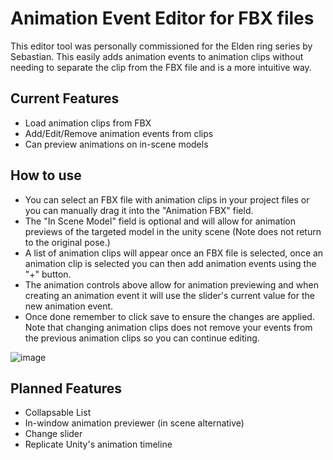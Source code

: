 # Animation Event Editor for FBX files
This editor tool was personally commissioned for the Elden ring series by Sebastian. This easily adds animation events to animation clips without needing to separate the clip from the FBX file and is a more intuitive way.

## Current Features
* Load animation clips from FBX 
* Add/Edit/Remove animation events from clips
* Can preview animations on in-scene models

## How to use
* You can select an FBX file with animation clips in your project files or you can manually drag it into the "Animation FBX" field.
* The "In Scene Model" field is optional and will allow for animation previews of the targeted model in the unity scene (Note does not return to the original pose.)
* A list of animation clips will appear once an FBX file is selected, once an animation clip is selected you can then add animation events using the "+" button.
* The animation controls above allow for animation previewing and when creating an animation event it will use the slider's current value for the new animation event.
* Once done remember to click save to ensure the changes are applied. Note that changing animation clips does not remove your events from the previous animation clips so you can continue editing.

![image](https://cdn.discordapp.com/attachments/1082834337357115422/1100384145303146566/image.png)

## Planned Features
* Collapsable List
* In-window animation previewer (in scene alternative)
* Change slider
* Replicate Unity's animation timeline



